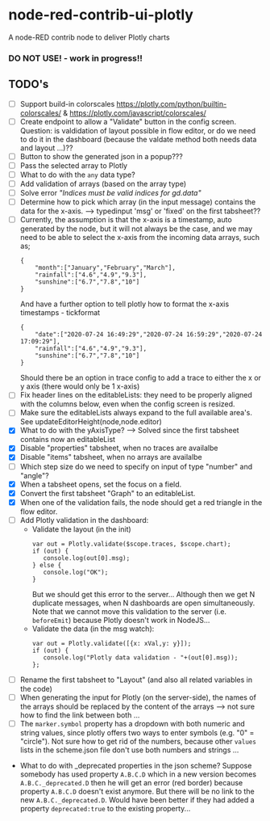 # node-red-contrib-ui-plotly
A node-RED contrib node to deliver Plotly charts

### DO NOT USE! - work in progress!!


## TODO's
- [ ] Support build-in colorscales https://plotly.com/python/builtin-colorscales/ & https://plotly.com/javascript/colorscales/
- [ ] Create endpoint to allow a "Validate" button in the config screen.  Question: is valdidation of layout possible in flow editor, or do we need to do it in the dashboard (because the valdate method both needs data and layout ...)??
- [ ] Button to show the generated json in a popup???
- [ ] Pass the selected array to Plotly
- [ ] What to do with the `any` data type?
- [ ] Add validation of arrays (based on the array type)
- [ ] Solve error *"Indices must be valid indices for gd.data"*
- [ ] Determine how  to pick which array (in the input message) contains the data for the x-axis. --> typedinput 'msg' or 'fixed' on the first tabsheet??
- [ ] Currently, the assumption is that the x-axis is a timestamp, auto generated by the node, but it will not always be the case, and we may need to be able to select the x-axis from the incoming data arrays, such as;
   ```
   {
	   "month":["January","February","March"],
	   "rainfall":["4.6","4.9","9.3"],
	   "sunshine":["6.7","7.8","10"]
   }
   ```
   And have a further option to tell plotly how to format the x-axis timestamps - tickformat
   ```
   {
	   "date":["2020-07-24 16:49:29","2020-07-24 16:59:29","2020-07-24 17:09:29"],
	   "rainfall":["4.6","4.9","9.3"],
	   "sunshine":["6.7","7.8","10"]
   }
   ```
   Should there be an option in trace config to add a trace to either the x or y axis (there would only be 1 x-axis)
- [ ] Fix header lines on the editableLists: they need to be properly aligned with the columns below, even when the config screen is resized.
- [ ] Make sure the editableLists always expand to the full available area's.  See updateEditorHeight(node,node.editor)
- [X] What to do with the yAxisType?  --> Solved since the first tabsheet contains now an editableList
- [X] Disable "properties" tabsheet, when no traces are availalbe
- [X] Disable "items" tabsheet, when no arrays are availalbe
- [ ] Which step size do we need to specify on input of type "number" and "angle"?
- [X] When a tabsheet opens, set the focus on a field.
- [X] Convert the first tabsheet "Graph" to an editableList.
- [X] When one of the validation fails, the node should get a red triangle in the flow editor.
- [ ] Add Plotly validation in the dashboard:
   + Validate the layout (in the init)
     ```
     var out = Plotly.validate($scope.traces, $scope.chart);
     if (out) {
        console.log(out[0].msg);
     } else {
        console.log("OK");
     }
     ```
     But we should get this error to the server...  Although then we get N duplicate messages, when N dashboards are open simultaneously.  Note that we cannot move this validation to the server (i.e. `beforeEmit`) because Plotly doesn't work in NodeJS...
   + Validate the data (in the msg watch):
     ```
     var out = Plotly.validate([{x: xVal,y: y}]);
     if (out) {
        console.log("Plotly data validation - "+(out[0].msg));
     };
     ```
- [ ] Rename the first tabsheet to "Layout" (and also all related variables in the code)
- [ ] When generating the input for Plotly (on the server-side), the names of the arrays should be replaced by the content of the arrays  --> not sure how to find the link between both ...
- [ ] The `marker.symbol` property has a dropdown with both numeric and string values, since plotly offers two ways to enter symbols (e.g. "0" = "circle").  Not sure how to get rid of the numbers, because other `values` lists in the scheme.json file don't use both numbers and strings ...
- What to do with _deprecated properties in the json scheme?  Suppose somebody has used property `A.B.C.D` which in a new version becomes `A.B.C._deprecated.D` then he will get an error (red border) because property `A.B.C.D` doesn't exist anymore. But there will be no link to the new `A.B.C._deprecated.D`. Would have been better if they had added a property `deprecated:true` to the existing property...
